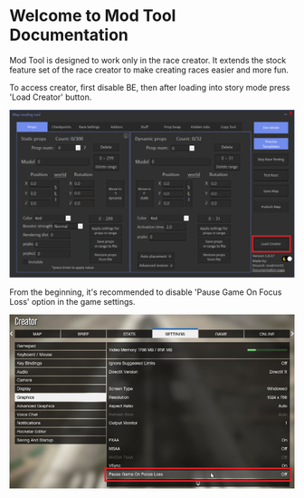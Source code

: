 # Welcome to Mod Tool Documentation

Mod Tool is designed to work only in the race creator. It extends the stock feature set of the race creator to make creating races easier and more fun.

To access creator, first disable BE, then after loading into story mode press 'Load Creator' button.

![Load Creator](/assets/images/introduction/img01.png)

From the beginning, it's recommended to disable 'Pause Game On Focus Loss' option in the game settings.

![Pause](/assets/images/introduction/img02.png)